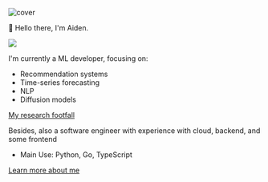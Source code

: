 ![cover](https://i.imgur.com/1Z3fIEz.png)

👋 Hello there, I'm Aiden.


![](https://github-profile-summary-cards.vercel.app/api/cards/profile-details?username=Aidenzich&theme=github)

I'm currently a ML developer, focusing on:
- Recommendation systems
- Time-series forecasting
- NLP
- Diffusion models

[My research footfall](https://github.com/Aidenzich/road-to-master)

Besides, also a software engineer with experience with cloud, backend, and some frontend
- Main Use: Python, Go, TypeScript

[Learn more about me](https://www.linkedin.com/in/chia-jen-yeh-9b21b6221/)





